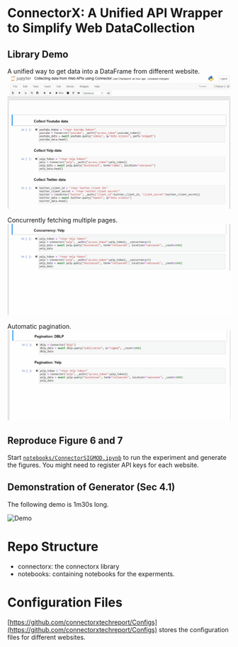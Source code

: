 # ConnectorX: A Unified API Wrapper to Simplify Web DataCollection

## Library Demo

A unified way to get data into a DataFrame from different website.
![](connector_main.gif)

Concurrently fetching multiple pages.
![](connector_concurrency.gif)

Automatic pagination.
![](connector_pagination.gif)

## Reproduce Figure 6 and 7

Start [`notebooks/ConnectorSIGMOD.ipynb`](https://nbviewer.jupyter.org/github/connectorxtechreport/connectorx/blob/master/notebooks/ConnectorSIGMOD.ipynb) to run the experiment
and generate the figures. You might need to register API keys for each website.

## Demonstration of Generator (Sec 4.1)

The following demo is 1m30s long.

![Demo](ConnectorX%20SIGMOD.gif)

# Repo Structure

- connectorx: the connectorx library
- notebooks: containing notebooks for the experments.

# Configuration Files

[https://github.com/connectorxtechreport/Configs](https://github.com/connectorxtechreport/Configs)
stores the configuration files for different websites.
